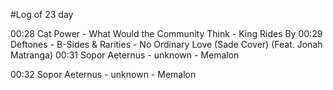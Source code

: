 #Log of 23 day

00:28 Cat Power - What Would the Community Think - King Rides By
00:29 Deftones - B-Sides & Rarities - No Ordinary Love (Sade Cover) (Feat. Jonah Matranga)
00:31 Sopor Aeternus - unknown - Memalon


00:32 Sopor Aeternus - unknown - Memalon